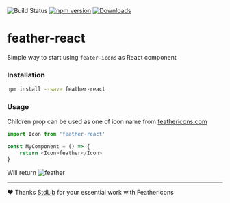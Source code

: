 ![Build Status](https://drone.dayler.dev/api/badges/iknpx/feather-react/status.svg)
[![npm version](https://badge.fury.io/js/feather-react.svg)](https://badge.fury.io/js/feather-react)
[![Downloads](http://img.shields.io/npm/dm/feather-react.svg?style=flat)](https://npmjs.org/package/feather-react)

# feather-react
Simple way to start using `feater-icons` as React component

### Installation
```bash
npm install --save feather-react
```

### Usage
Children prop can be used as one of icon name from [feathericons.com](https://feathericons.com/)

```javascript
import Icon from 'feather-react'

const MyComponent = () => {
    return <Icon>feather</Icon>
}
```

Will return ![feather](https://iknpx.github.io/feather-react/feather.svg)

---

:heart: Thanks [StdLib](https://stdlib.com) for your essential work with Feathericons
